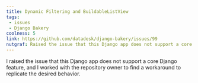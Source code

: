 ```yaml
---
title: Dynamic Filtering and BuildableListView
tags: 
 - issues
 - Django Bakery
coolness: 5
link: https://github.com/datadesk/django-bakery/issues/99
nutgraf: Raised the issue that this Django app does not support a core Django feature, and worked with repository owner to find a workaround to replicate the desired behavior.
---
```


I raised the issue that this Django app does not support a core Django feature, and I worked with the repository owner to find a workaround to replicate the desired behavior.
